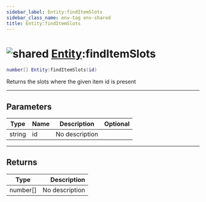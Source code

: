 ```yaml
---
sidebar_label: Entity:findItemSlots
sidebar_class_name: env-tag env-shared
title: Entity:findItemSlots
---
```


# <img src='/img/wiki/shared.png' alt='shared' classname='env-tag' /> [Entity](../entity/README.md):findItemSlots

```lua
number[] Entity:findItemSlots(id)
```

Returns the slots where the given item id is present<br/>

-----------------
## Parameters

| Type   | Name | Description | Optional |
| ------ | ---- | ----------- | -------: |
| string | id | No description |   |

-----------------
## Returns

| Type   | Description |
| ------ | ----------: |
| number[] | No description |
